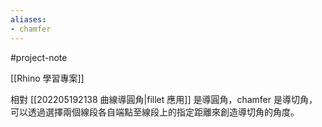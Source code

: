 ```yaml
---
aliases:
- chamfer
---
```


#project-note 

[[Rhino 學習專案]]




相對 [[202205192138 曲線導圓角|fillet 應用]] 是導圓角，chamfer 是導切角，可以透過選擇兩個線段各自端點至線段上的指定距離來創造導切角的角度。